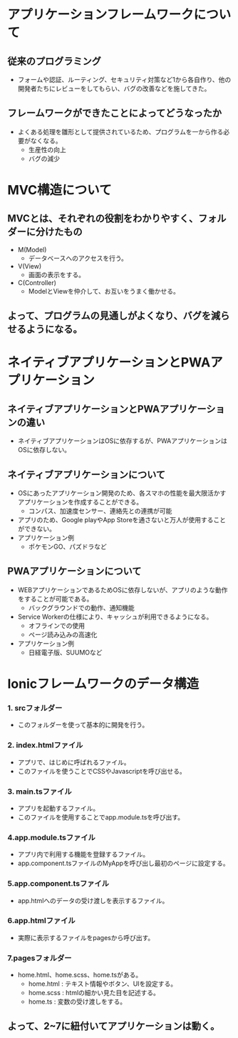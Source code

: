 # アプリケーションフレームワークについて

## 従来のプログラミング
- フォームや認証、ルーティング、セキュリティ対策など1から各自作り、他の開発者たちにレビューをしてもらい、バグの改善などを施してきた。

## フレームワークができたことによってどうなったか
- よくある処理を雛形として提供されているため、プログラムを一から作る必要がなくなる。
  - 生産性の向上
  - バグの減少


# MVC構造について

## MVCとは、それぞれの役割をわかりやすく、フォルダーに分けたもの
- M(Model)
  - データベースへのアクセスを行う。
- V(View)
  - 画面の表示をする。
- C(Controller)
  - ModelとViewを仲介して、お互いをうまく働かせる。
## よって、プログラムの見通しがよくなり、バグを減らせるようになる。


# ネイティブアプリケーションとPWAアプリケーション

## ネイティブアプリケーションとPWAアプリケーションの違い

- ネイティブアプリケーションはOSに依存するが、PWAアプリケーションはOSに依存しない。

## ネイティブアプリケーションについて

- OSにあったアプリケーション開発のため、各スマホの性能を最大限活かすアプリケーションを作成することができる。
    - コンパス、加速度センサー、連絡先との連携が可能
- アプリのため、Google playやApp Storeを通さないと万人が使用することができない。
- アプリケーション例
  - ポケモンGO、パズドラなど 

## PWAアプリケーションについて

- WEBアプリケーションであるためOSに依存しないが、アプリのような動作をすることが可能である。
    - バックグラウンドでの動作、通知機能
- Service Workerの仕様により、キャッシュが利用できるようになる。
    - オフラインでの使用
    - ページ読み込みの高速化
- アプリケーション例
  - 日経電子版、SUUMOなど


# Ionicフレームワークのデータ構造

### 1. srcフォルダー
  - このフォルダーを使って基本的に開発を行う。 
### 2. index.htmlファイル
  - アプリで、はじめに呼ばれるファイル。
  - このファイルを使うことでCSSやJavascriptを呼び出せる。
### 3. main.tsファイル
  - アプリを起動するファイル。
  - このファイルを使用することでapp.module.tsを呼び出す。
### 4.app.module.tsファイル
  - アプリ内で利用する機能を登録するファイル。
  - app.component.tsファイルのMyAppを呼び出し最初のページに設定する。
### 5.app.component.tsファイル
  - app.htmlへのデータの受け渡しを表示するファイル。
### 6.app.htmlファイル
  - 実際に表示するファイルをpagesから呼び出す。
### 7.pagesフォルダー
  - home.html、home.scss、home.tsがある。
    - home.html : テキスト情報やボタン、UIを設定する。
    - home.scss : htmlの細かい見た目を記述する。
    - home.ts   : 変数の受け渡しをする。

## よって、2~7に紐付いてアプリケーションは動く。